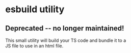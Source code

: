 # esbuild utility

## Deprecated -- no longer maintained!

This small utility will build your TS code and bundle it to a    
JS file to use in an html file.    
